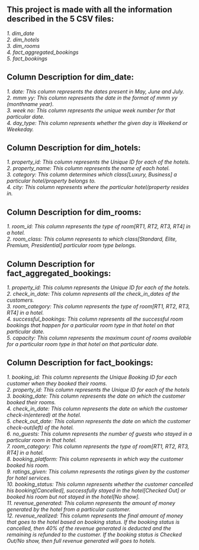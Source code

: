 ## This project is made with all the information described in the 5 CSV files:
*1. dim_date*<br>
*2. dim_hotels*<br>
*3. dim_rooms*<br>
*4. fact_aggregated_bookings*<br>
*5. fact_bookings*<br>


## Column Description for dim_date:
*1. date: This column represents the dates present in May, June and July.*<br>
*2. mmm yy: This column represents the date in the format of mmm yy (monthname year).*<br>
*3. week no: This column represents the unique week number for that particular date.*<br>
*4. day_type: This column represents whether the given day is Weekend or Weekeday.*<br>



## Column Description for dim_hotels:
*1. property_id: This column represents the Unique ID for each of the hotels.*<br>
*2. property_name: This column represents the name of each hotel.*<br>
*3. category: This column determines which class[Luxury, Business] a particular hotel/property belongs to.* <br>
*4. city: This column represents where the particular hotel/property resides in.*<br>



## Column Description for dim_rooms:
*1. room_id: This column represents the type of room[RT1, RT2, RT3, RT4] in a hotel.*<br>
*2. room_class: This column represents to which class[Standard, Elite, Premium, Presidential] particular room type belongs.*<br>


## Column Description for fact_aggregated_bookings:
*1. property_id: This column represents the Unique ID for each of the hotels.*<br>
*2. check_in_date: This column represents all the check_in_dates of the customers.*<br>
*3. room_category: This column represents the type of room[RT1, RT2, RT3, RT4] in a hotel.*<br>
*4. successful_bookings: This column represents all the successful room bookings that happen for a particular room type in that hotel on that particular date.*<br>
*5. capacity: This column represents the maximum count of rooms available for a particular room type in that hotel on that particular date.*<br>



## Column Description for fact_bookings:
*1. booking_id: This column represents the Unique Booking ID for each customer when they booked their rooms.*<br>
*2. property_id: This column represents the Unique ID for each of the hotels*<br>
*3. booking_date: This column represents the date on which the customer booked their rooms.*<br>
*4. check_in_date: This column represents the date on which the customer check-in(entered) at the hotel.*<br>
*5. check_out_date: This column represents the date on which the customer check-out(left) of the hotel.*<br>
*6. no_guests: This column represents the number of guests who stayed in a particular room in that hotel.*<br>
*7. room_category: This column represents the type of room[RT1, RT2, RT3, RT4] in a hotel.*<br>
*8. booking_platform: This column represents in which way the customer booked his room.*<br>
*9. ratings_given: This column represents the ratings given by the customer for hotel services.*<br>
*10. booking_status: This column represents whether the customer cancelled his booking[Cancelled], successfully stayed in the hotel[Checked Out] or booked his room but not stayed in the hotel[No show].*<br>
*11. revenue_generated: This column represents the amount of money generated by the hotel from a particular customer.*<br>
*12. revenue_realized: This column represents the final amount of money that goes to the hotel based on booking status. If the booking status is cancelled, then 40% of the revenue generated is deducted and the* *remaining is refunded to the customer. If the booking status is Checked Out/No show, then full revenue generated will goes to hotels.*

